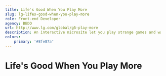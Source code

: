 ```yaml
---
title: Life's Good When You Play More
slug: lg-lifes-good-when-you-play-more
role: Front-end Developer
agency: BBDO
url: http://www.lg.com/global/g5-play-more
description: An interactive microsite let you play strange games and watch cat video to kickoff LG's latest phone, the LG G5.
colors:
    primary: '#8fe87a'
---
```


# Life's Good When You Play More
